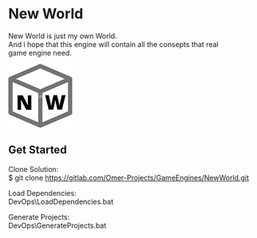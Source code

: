 # New World

New World is just my own World.<br />
And i hope that this engine will contain all the consepts that real<br />
game engine need.<br />

![Logo](Documents/Logo/Logo.png)

## Get Started
Clone Solution:<br />
$ git clone https://gitlab.com/Omer-Projects/GameEngines/NewWorld.git

Load Dependencies:<br />
DevOps\LoadDependencies.bat

Generate Projects:<br />
DevOps\GenerateProjects.bat